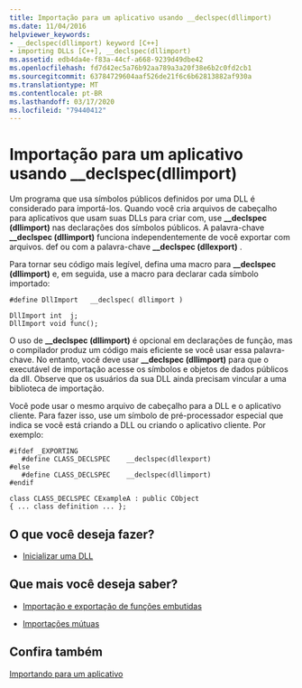 ```yaml
---
title: Importação para um aplicativo usando __declspec(dllimport)
ms.date: 11/04/2016
helpviewer_keywords:
- __declspec(dllimport) keyword [C++]
- importing DLLs [C++], __declspec(dllimport)
ms.assetid: edb4da4e-f83a-44cf-a668-9239d49dbe42
ms.openlocfilehash: fd7d42ec5a76b92aa789a3a20f38e6b2c0fd2cb1
ms.sourcegitcommit: 63784729604aaf526de21f6c6b62813882af930a
ms.translationtype: MT
ms.contentlocale: pt-BR
ms.lasthandoff: 03/17/2020
ms.locfileid: "79440412"
---
```

# <a name="import-into-an-application-using-__declspecdllimport"></a>Importação para um aplicativo usando __declspec(dllimport)

Um programa que usa símbolos públicos definidos por uma DLL é considerado para importá-los. Quando você cria arquivos de cabeçalho para aplicativos que usam suas DLLs para criar com, use **__declspec (dllimport)** nas declarações dos símbolos públicos. A palavra-chave **__declspec (dllimport)** funciona independentemente de você exportar com arquivos. def ou com a palavra-chave **__declspec (dllexport)** .

Para tornar seu código mais legível, defina uma macro para **__declspec (dllimport)** e, em seguida, use a macro para declarar cada símbolo importado:

```
#define DllImport   __declspec( dllimport )

DllImport int  j;
DllImport void func();
```

O uso de **__declspec (dllimport)** é opcional em declarações de função, mas o compilador produz um código mais eficiente se você usar essa palavra-chave. No entanto, você deve usar **__declspec (dllimport)** para que o executável de importação acesse os símbolos e objetos de dados públicos da dll. Observe que os usuários da sua DLL ainda precisam vincular a uma biblioteca de importação.

Você pode usar o mesmo arquivo de cabeçalho para a DLL e o aplicativo cliente. Para fazer isso, use um símbolo de pré-processador especial que indica se você está criando a DLL ou criando o aplicativo cliente. Por exemplo: 

```
#ifdef _EXPORTING
   #define CLASS_DECLSPEC    __declspec(dllexport)
#else
   #define CLASS_DECLSPEC    __declspec(dllimport)
#endif

class CLASS_DECLSPEC CExampleA : public CObject
{ ... class definition ... };
```

## <a name="what-do-you-want-to-do"></a>O que você deseja fazer?

- [Inicializar uma DLL](run-time-library-behavior.md#initializing-a-dll)

## <a name="what-do-you-want-to-know-more-about"></a>Que mais você deseja saber?

- [Importação e exportação de funções embutidas](importing-and-exporting-inline-functions.md)

- [Importações mútuas](mutual-imports.md)

## <a name="see-also"></a>Confira também

[Importando para um aplicativo](importing-into-an-application.md)
